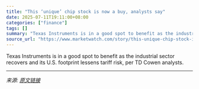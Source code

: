```yaml
---
title: "This ‘unique’ chip stock is now a buy, analysts say"
date: 2025-07-11T19:11:00+08:00
categories: ["finance"]
tags: []
summary: "Texas Instruments is in a good spot to benefit as the industrial sector recovers and its U.S. footprint lessens tariff risk, per TD Cowen analysts."
source_url: "https://www.marketwatch.com/story/this-unique-chip-stock-is-now-a-buy-analysts-say-399e7064?mod=mw_rss_topstories"
---
```


Texas Instruments is in a good spot to benefit as the industrial sector recovers and its U.S. footprint lessens tariff risk, per TD Cowen analysts.

---

*来源: [原文链接](https://www.marketwatch.com/story/this-unique-chip-stock-is-now-a-buy-analysts-say-399e7064?mod=mw_rss_topstories)*
